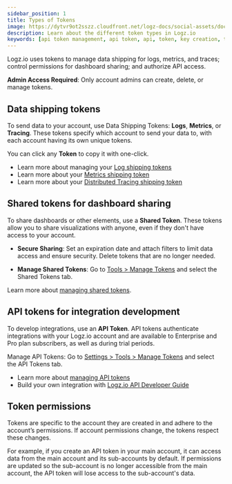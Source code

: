 ```yaml
---
sidebar_position: 1
title: Types of Tokens
image: https://dytvr9ot2sszz.cloudfront.net/logz-docs/social-assets/docs-social.jpg
description: Learn about the different token types in Logz.io
keywords: [api token management, api token, api, token, key creation, token authentication, security, secured login]
---
```



Logz.io uses tokens to manage data shipping for logs, metrics, and traces; control permissions for dashboard sharing; and authorize API access.


**Admin Access Required**: Only account admins can create, delete, or manage tokens.


## Data shipping tokens

To send data to your account, use Data Shipping Tokens: **Logs**, **Metrics**, or **Tracing**. These tokens specify which account to send your data to, with each account having its own unique tokens.

You can click any **Token** to copy it with one-click.

* Learn more about managing your [Log shipping tokens](https://docs.logz.io/docs/user-guide/admin/authentication-tokens/log-shipping-tokens/)
* Learn more about your [Metrics shipping token](https://docs.logz.io/docs/user-guide/admin/authentication-tokens/finding-your-metrics-account-token/)
* Learn more about your [Distributed Tracing shipping token](https://docs.logz.io/docs/user-guide/admin/authentication-tokens/finding-your-tracing-account-token/)

## Shared tokens for dashboard sharing

To share dashboards or other elements, use a **Shared Token**. These tokens allow you to share visualizations with anyone, even if they don't have access to your account.

* **Secure Sharing**: Set an expiration date and attach filters to limit data access and ensure security. Delete tokens that are no longer needed.

* **Manage Shared Tokens**: Go to [Tools > Manage Tokens](https://app.logz.io/#/dashboard/settings/manage-tokens/shared) and select the Shared Tokens tab.

Learn more about [managing shared tokens](https://docs.logz.io/docs/user-guide/admin/authentication-tokens/shared-tokens/).

## API tokens for integration development

To develop integrations, use an **API Token**. API tokens authenticate integrations with your Logz.io account and are available to Enterprise and Pro plan subscribers, as well as during trial periods.

Manage API Tokens: Go to [Settings > Tools > Manage Tokens](https://app.logz.io/#/dashboard/settings/manage-tokens/api) and select the API Tokens tab.


* Learn more about [managing API tokens](https://docs.logz.io/docs/user-guide/admin/authentication-tokens/api-tokens/)
* Build your own integration with [Logz.io API Developer Guide](https://api-docs.logz.io/docs/logz/logz-io-api/)

## Token permissions

Tokens are specific to the account they are created in and adhere to the account’s permissions. If account permissions change, the tokens respect these changes.

For example, if you create an API token in your main account, it can access data from the main account and its sub-accounts by default. If permissions are updated so the sub-account is no longer accessible from the main account, the API token will lose access to the sub-account's data.